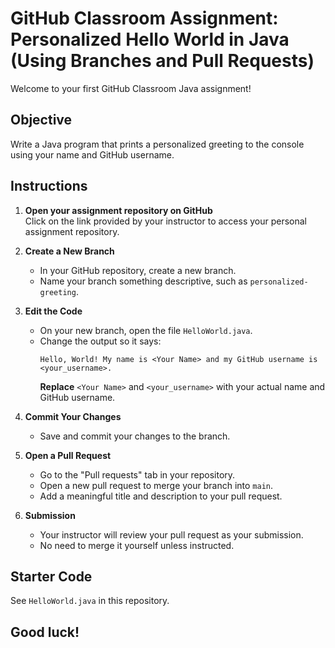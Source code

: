 # GitHub Classroom Assignment: Personalized Hello World in Java (Using Branches and Pull Requests)

Welcome to your first GitHub Classroom Java assignment!

## Objective

Write a Java program that prints a personalized greeting to the console using your name and GitHub username.

## Instructions

1. **Open your assignment repository on GitHub**  
   Click on the link provided by your instructor to access your personal assignment repository.

2. **Create a New Branch**  
   - In your GitHub repository, create a new branch.  
   - Name your branch something descriptive, such as `personalized-greeting`.

3. **Edit the Code**  
   - On your new branch, open the file `HelloWorld.java`.
   - Change the output so it says:  
     ```
     Hello, World! My name is <Your Name> and my GitHub username is <your_username>.
     ```
     **Replace** `<Your Name>` and `<your_username>` with your actual name and GitHub username.

4. **Commit Your Changes**  
   - Save and commit your changes to the branch.

5. **Open a Pull Request**  
   - Go to the "Pull requests" tab in your repository.
   - Open a new pull request to merge your branch into `main`.
   - Add a meaningful title and description to your pull request.

6. **Submission**  
   - Your instructor will review your pull request as your submission.  
   - No need to merge it yourself unless instructed.

## Starter Code

See `HelloWorld.java` in this repository.

## Good luck!